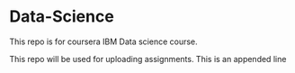 # Data-Science
This repo is for coursera IBM Data science course.

This repo will be used for uploading assignments.
This is an appended line